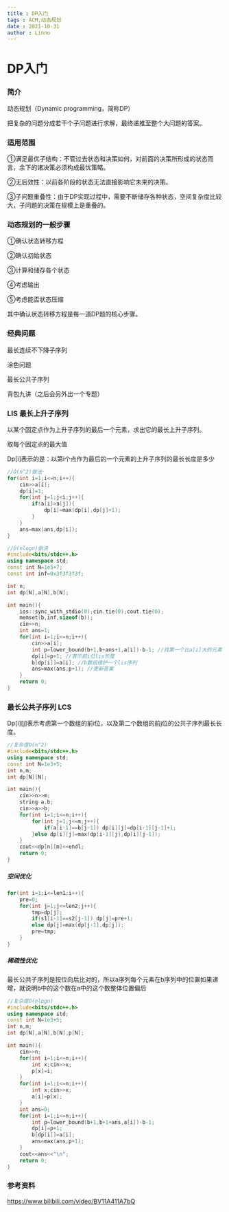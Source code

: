 ```yaml
---
title : DP入门
tags : ACM,动态规划
date : 2021-10-31
author : Linno
---
```






# DP入门

### 简介

动态规划（Dynamic programming，简称DP）

把复杂的问题分成若干个子问题进行求解，最终递推至整个大问题的答案。



### 适用范围

①满足最优子结构：不管过去状态和决策如何，对前面的决策所形成的状态而言，余下的诸决策必须构成最优策略。

②无后效性：以前各阶段的状态无法直接影响它未来的决策。

③子问题重叠性：由于DP实现过程中，需要不断储存各种状态，空间复杂度比较大，子问题的决策在规模上是重叠的。



### 动态规划的一般步骤

①确认状态转移方程

②确认初始状态

③计算和储存各个状态

④考虑输出

⑤考虑能否状态压缩

其中确认状态转移方程是每一道DP题的核心步骤。



### 经典问题

最长连续不下降子序列

涂色问题

最长公共子序列

背包九讲（之后会另外出一个专题）



### LIS 最长上升子序列

以某个固定点作为上升子序列的最后一个元素，求出它的最长上升子序列。

取每个固定点的最大值

Dp[i]表示的是：以第i个点作为最后的一个元素的上升子序列的最长长度是多少

```C++
//O(n^2)做法
for(int i=1;i<=n;i++){
    cin>>a[i];
    dp[i]=1;
    for(int j=1;j<i;j++){
        if(a[i]>a[j]){
            dp[i]=max(dp[i],dp[j]+1);
        }
    }
    ans=max(ans,dp[i]);
}
```

```C++
//O(nlogn)做法
#include<bits/stdc++.h>
using namespace std;
const int N=1e5+7;
const int inf=0x3f3f3f3f;

int n;
int dp[N],a[N],b[N];

int main(){
    ios::sync_with_stdio(0);cin.tie(0);cout.tie(0);
    memset(b,inf,sizeof(b));
    cin>>n;
    int ans=1;
    for(int i=1;i<=n;i++){
        cin>>a[i];
        int p=lower_bound(b+1,b+ans+1,a[i])-b-1; //找第一个比a[i]大的元素
        dp[i]=p+1; //表示前i位lis长度
        b[dp[i]]=a[i]; //b数组维护一个lis序列
        ans=max(ans,p+1); //更新答案
    }
    return 0;
}
```



### 最长公共子序列 LCS

Dp\[i][j]表示考虑第一个数组的前i位，以及第二个数组的前j位的公共子序列最长长度。

```C++
//复杂度O(n^2)
#include<bits/stdc++.h>
using namespace std;
const int N=1e3+5;
int n,m;
int dp[N][N];

int main(){
    cin>>n>>m;
    string a,b;
    cin>>a>>b;
    for(int i=1;i<=n;i++){
        for(int j=1;j<=m;j++){
            if(a[i-1]==b[j-1]) dp[i][j]=dp[i-1][j-1]+1;
        }else dp[i][j]=max(dp[i-1][j],dp[i][j-1]);
    }
    cout<<dp[n][m]<<endl;
    return 0;
}
```

##### 空间优化

```C++
for(int i=1;i<=len1;i++){
    pre=0;
    for(int j=1;j<=len2;j++){
        tmp=dp[j];
        if(s1[i-1]==s2[j-1]) dp[j]=pre+1;
        else dp[j]=max(dp[j-1],dp[j]);
        pre=tmp;
    }
}
```



#####  稀疏性优化

最长公共子序列是按位向后比对的，所以a序列每个元素在b序列中的位置如果递增，就说明b中的这个数在a中的这个数整体位置偏后

```C++
//复杂度O(nlogn)
#include<bits/stdc++.h>
using namespace std;
const int N=1e3+5;
int n,m;
int dp[N],a[N],b[N],p[N];

int main(){
    cin>>n;
    for(int i=1;i<=n;i++){
        int x;cin>>x;
        p[x]=i; 
    }
    for(int i=1;i<=n;i++){
        int x;cin>>x;
        a[i]=p[x];
    }
    int ans=0;
    for(int i=1;i<=n;i++){
        int p=lower_bound(b+1,b+1+ans,a[i])-b-1;
        dp[i]=p+1;
        b[dp[i]]=a[i];
        ans=max(ans,p+1);
    }
    cout<<ans<<"\n";
    return 0;
}
```





### 参考资料

https://www.bilibili.com/video/BV11A411A7bQ

